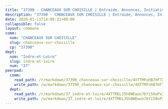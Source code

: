 ```yaml
---
title: "37390 - CHANCEAUX SUR CHOISILLE | Entraide, Annonces, Initiatives"
description: "37390 - CHANCEAUX SUR CHOISILLE | Entraide, Annonces, Initiatives"
date: 2020-01-11T14:09:21+09:00
collapsible: false
layout: commune
comm:
  nom: "CHANCEAUX SUR CHOISILLE"
  slug: chanceaux-sur-choisille
  cp: "37390"
dept:
  nom: "Indre-et-Loire"
  slug: indre-et-loire
  num: "37"
peerpad:
  comm:
    read_path: /r/markdown/37390_chanceaux-sur-choisille/4XTTMFohB7Hf7XGXTVJWpsWnui5bRqA89Xf9K1Fs6i7cm3Vs3
    write_path: /w/markdown/37390_chanceaux-sur-choisille/4XTTMFohB7Hf7XGXTVJWpsWnui5bRqA89Xf9K1Fs6i7cm3Vs3-K3TgUrRfHzNBM9htoNSpGSxcaybkNbpEszK7i81mZbXB5mBi7tgraAeGn2Wkdd8UzbuPyHEkVaR9Pt78S4Mm2KCCTswKEFTCFb5KMmFCQPjb1FQbWxaNk6fTckv8QbgnwJftei7X
  dept:
    read_path: /r/markdown/37_indre-et-loire/4XTTMELJ5h8WEwun7bYi58oPx2UUhAuVMWiRXnG3JKD6HCBSC
    write_path: /w/markdown/37_indre-et-loire/4XTTMELJ5h8WEwun7bYi58oPx2UUhAuVMWiRXnG3JKD6HCBSC-K3TgUE1Xc5kEfjxrpmzZiy65roucaprgS7x3hGvFuz61DP9skMaVe34nfPLnaT67YAQv9neEJ5R82kUU8emmmxqwvtD26ayPhPXJErxWUtb2ozxcDD3EtUckqeZpufwwn2Gsbjsi
---
```


